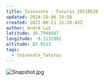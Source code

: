 ```yaml
---
title: Toinovate - Faturas 20210526
updated: 2024-10-06 10:50
created: 2021-06-21 15:20:43Z
author: André Luz
latitude: 38.7948667
longitude: -9.1132992
altitude: 87.0513
tags:
  - toinovate_faturas
---
```


![Snapshot.jpg](Snapshot-3.jpg)